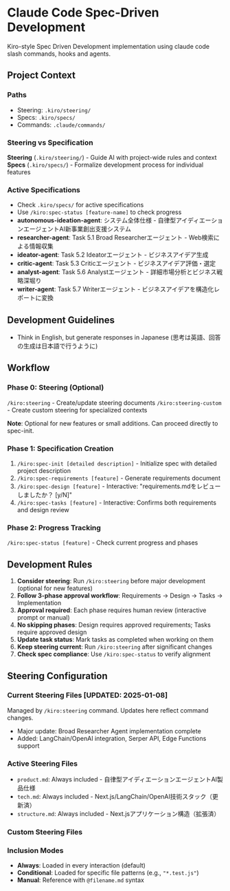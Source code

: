 # Claude Code Spec-Driven Development

Kiro-style Spec Driven Development implementation using claude code slash commands, hooks and agents.

## Project Context

### Paths
- Steering: `.kiro/steering/`
- Specs: `.kiro/specs/`
- Commands: `.claude/commands/`

### Steering vs Specification

**Steering** (`.kiro/steering/`) - Guide AI with project-wide rules and context  
**Specs** (`.kiro/specs/`) - Formalize development process for individual features

### Active Specifications
- Check `.kiro/specs/` for active specifications
- Use `/kiro:spec-status [feature-name]` to check progress
- **autonomous-ideation-agent**: システム全体仕様 - 自律型アイディエーションエージェントAI新事業創出支援システム
- **researcher-agent**: Task 5.1 Broad Researcherエージェント - Web検索による情報収集
- **ideator-agent**: Task 5.2 Ideatorエージェント - ビジネスアイデア生成
- **critic-agent**: Task 5.3 Criticエージェント - ビジネスアイデア評価・選定
- **analyst-agent**: Task 5.6 Analystエージェント - 詳細市場分析とビジネス戦略深堀り
- **writer-agent**: Task 5.7 Writerエージェント - ビジネスアイデアを構造化レポートに変換

## Development Guidelines
- Think in English, but generate responses in Japanese (思考は英語、回答の生成は日本語で行うように)

## Workflow

### Phase 0: Steering (Optional)
`/kiro:steering` - Create/update steering documents
`/kiro:steering-custom` - Create custom steering for specialized contexts

**Note**: Optional for new features or small additions. Can proceed directly to spec-init.

### Phase 1: Specification Creation
1. `/kiro:spec-init [detailed description]` - Initialize spec with detailed project description
2. `/kiro:spec-requirements [feature]` - Generate requirements document
3. `/kiro:spec-design [feature]` - Interactive: "requirements.mdをレビューしましたか？ [y/N]"
4. `/kiro:spec-tasks [feature]` - Interactive: Confirms both requirements and design review

### Phase 2: Progress Tracking
`/kiro:spec-status [feature]` - Check current progress and phases

## Development Rules
1. **Consider steering**: Run `/kiro:steering` before major development (optional for new features)
2. **Follow 3-phase approval workflow**: Requirements → Design → Tasks → Implementation
3. **Approval required**: Each phase requires human review (interactive prompt or manual)
4. **No skipping phases**: Design requires approved requirements; Tasks require approved design
5. **Update task status**: Mark tasks as completed when working on them
6. **Keep steering current**: Run `/kiro:steering` after significant changes
7. **Check spec compliance**: Use `/kiro:spec-status` to verify alignment

## Steering Configuration

### Current Steering Files [UPDATED: 2025-01-08]
Managed by `/kiro:steering` command. Updates here reflect command changes.
- Major update: Broad Researcher Agent implementation complete
- Added: LangChain/OpenAI integration, Serper API, Edge Functions support

### Active Steering Files
- `product.md`: Always included - 自律型アイディエーションエージェントAI製品仕様
- `tech.md`: Always included - Next.js/LangChain/OpenAI技術スタック（更新済）
- `structure.md`: Always included - Next.jsアプリケーション構造（拡張済）

### Custom Steering Files
<!-- Added by /kiro:steering-custom command -->
<!-- Format: 
- `filename.md`: Mode - Pattern(s) - Description
  Mode: Always|Conditional|Manual
  Pattern: File patterns for Conditional mode
-->

### Inclusion Modes
- **Always**: Loaded in every interaction (default)
- **Conditional**: Loaded for specific file patterns (e.g., `"*.test.js"`)
- **Manual**: Reference with `@filename.md` syntax